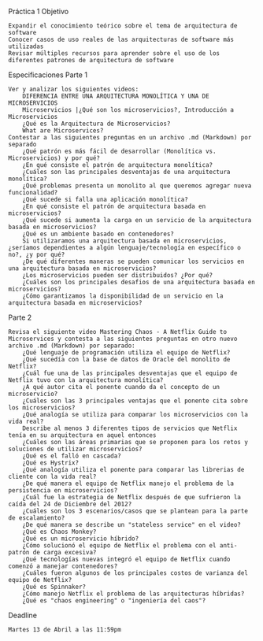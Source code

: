 Práctica 1
Objetivo

    Expandir el conocimiento teórico sobre el tema de arquitectura de software
    Conocer casos de uso reales de las arquitecturas de software más utilizadas
    Revisar múltiples recursos para aprender sobre el uso de los diferentes patrones de arquitectura de software

Especificaciones
Parte 1

    Ver y analizar los siguientes videos:
        DIFERENCIA ENTRE UNA ARQUITECTURA MONOLÍTICA Y UNA DE MICROSERVICIOS
        Microservicios |¿Qué son los microservicios?, Introducción a Microservicios
        ¿Qué es la Arquitectura de Microservicios?
        What are Microservices?
    Contestar a las siguientes preguntas en un archivo .md (Markdown) por separado
        ¿Qué patrón es más fácil de desarrollar (Monolítica vs. Microservicios) y por qué?
        ¿En qué consiste el patrón de arquitectura monolítica?
        ¿Cuáles son las principales desventajas de una arquitectura monolítica?
        ¿Qué problemas presenta un monolito al que queremos agregar nueva funcionalidad?
        ¿Qué sucede si falla una aplicación monolítica?
        ¿En qué consiste el patrón de arquitectura basada en microservicios?
        ¿Qué sucede si aumenta la carga en un servicio de la arquitectura basada en microservicios?
        ¿Qué es un ambiente basado en contenedores?
        Si utilizaramos una arquitectura basada en microservicios, ¿seríamos dependientes a algún lenguaje/tecnología en específico o no?, ¿y por qué?
        ¿De qué diferentes maneras se pueden comunicar los servicios en una arquitectura basada en microservicios?
        ¿Los microservicios pueden ser distribuidos? ¿Por qué?
        ¿Cuáles son los principales desafios de una arquitectura basada en microservicios?
        ¿Cómo garantizamos la disponibilidad de un servicio en la arquitectura basada en microservicios?

Parte 2

    Revisa el siguiente video Mastering Chaos - A Netflix Guide to Microservices y contesta a las siguientes preguntas en otro nuevo archivo .md (Markdown) por separado:
        ¿Qué lenguaje de programación utiliza el equipo de Netflix?
        ¿Qué sucedía con la base de datos de Oracle del monolito de Netflix?
        ¿Cuál fue una de las principales desventajas que el equipo de Netflix tuvo con la arquitectura monolítica?
        ¿A qué autor cita el ponente cuando da el concepto de un microservicio?
        ¿Cuáles son las 3 principales ventajas que el ponente cita sobre los microservicios?
        ¿Qué analogía se utiliza para comparar los microservicios con la vida real?
        Describe al menos 3 diferentes tipos de servicios que Netflix tenía en su arquitectura en aquel entonces
        ¿Cuáles son las áreas primarias que se proponen para los retos y soluciones de utilizar microservicios?
        ¿Qué es el falló en cascada?
        ¿Qué es Hystrix?
        ¿Qué analogía utiliza el ponente para comparar las librerias de cliente con la vida real?
        ¿De qué manera el equipo de Netflix manejo el problema de la persistencia en microservicios?
        ¿Cuál fue la estrategia de Netflix después de que sufrieron la caída del 24 de Diciembre del 2012?
        ¿Cuáles son los 3 escenarios/casos que se plantean para la parte de escalamiento?
        ¿De qué manera se describe un "stateless service" en el video?
        ¿Qué es Chaos Monkey?
        ¿Qué es un microservicio híbrido?
        ¿Cómo solucionó el equipo de Netflix el problema con el anti-patrón de carga excesiva?
        ¿Qué tecnologías nuevas integró el equipo de Netflix cuando comenzó a manejar contenedores?
        ¿Cuáles fueron algunos de los principales costos de varianza del equipo de Netflix?
        ¿Qué es Spinnaker?
        ¿Cómo manejo Netflix el problema de las arquitecturas híbridas?
        ¿Qué es "chaos engineering" o "ingeniería del caos"?

Deadline

    Martes 13 de Abril a las 11:59pm
